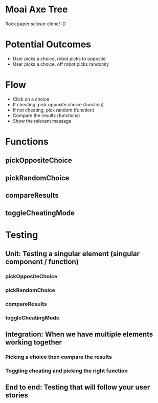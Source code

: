 # Moai Axe Tree

Rock paper scissor clone! :D

# Potential Outcomes

- User picks a choice, robot picks to opposite
- User picks a choice, off robot picks randomly

# Flow

- Click on a choice
- If cheating, pick opposite choice (function)
- If not cheating, pick random (function)
- Compare the results (functions)
- Show the relevant message

# Functions

## pickOppositeChoice

## pickRandomChoice

## compareResults

## toggleCheatingMode

# Testing

## Unit: Testing a singular element (singular component / function)

### pickOppositeChoice

### pickRandomChoice

### compareResults

### toggleCheatingMode

## Integration: When we have multiple elements working together

### Picking a choice then compare the results

### Toggling cheating and picking the right function

## End to end: Testing that will follow your user stories
